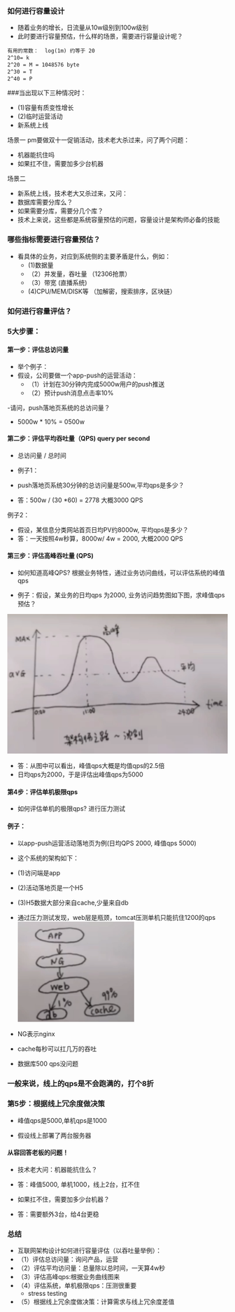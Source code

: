 ### 如何进行容量设计
- 随着业务的增长，日流量从10w级别到100w级别
- 此时要进行容量预估，什么样的场景，需要进行容量设计呢？

```
有用的常数：  log(1m) 约等于 20
2^10= k
2^20 = M = 1048576 byte
2^30 = T
2^40 = P
```


###当出现以下三种情况时：
- (1)容量有质变性增长
- (2)临时运营活动
- 新系统上线

场景一
pm要做双十一促销活动，技术老大杀过来，问了两个问题：
  - 机器能抗住吗
  - 如果扛不住，需要加多少台机器


场景二
- 新系统上线，技术老大又杀过来，又问：
- 数据库需要分库么？
- 如果需要分库，需要分几个库？
- 技术上来说，这些都是系统容量预估的问题，容量设计是架构师必备的技能


### 哪些指标需要进行容量预估？
- 看具体的业务，对应到系统侧的主要矛盾是什么，例如：
  - (1)数据量
  - （2）并发量，吞吐量  （12306抢票）
  - （3）带宽  (直播系统)
  - (4)CPU/MEM/DISK等  （加解密，搜索排序，区块链）


### 如何进行容量评估？

### 5大步骤：

#### 第一步：评估总访问量
- 举个例子：
- 假设，公司要做一个app-push的运营活动：
  - （1）计划在30分钟内完成5000w用户的push推送
  - （2）预计push消息点击率10%

-请问，push落地页系统的总访问量？
  - 5000w * 10% = 0500w


#### 第二步：评估平均吞吐量（QPS)  query per second
- 总访问量 / 总时间

- 例子1：
- push落地页系统30分钟的总访问量是500w,平均qps是多少？
- 答：500w / (30 *60) = 2778 大概3000 QPS

例子2：
- 假设，某信息分类网站首页日均PV约8000w, 平均qps是多少？
- 答：一天按照4w秒算，8000w/ 4w = 2000, 大概2000 QPS


#### 第三步：评估高峰吞吐量 (QPS)
- 如何知道高峰QPS? 根据业务特性，通过业务访问曲线，可以评估系统的峰值qps

- 例子：假设，某业务的日均qps 为2000, 业务访问趋势图如下图，求峰值qps预估？

![alt txt](https://raw.githubusercontent.com/corykingsf/hack-system-design-pixel/main/imgSnipaste_2021-06-25_15-36-55.png)


- 答：从图中可以看出，峰值qps大概是均值qps的2.5倍
- 日均qps为2000，于是评估出峰值qps为5000

#### 第4步：评估单机极限qps
- 如何评估单机的极限qps? 进行压力测试 

#### 例子：
- 以app-push运营活动落地页为例(日均QPS 2000, 峰值qps 5000)
- 这个系统的架构如下：
- (1)访问端是app
- (2)活动落地页是一个H5
- (3)H5数据大部分来自cache,少量来自db

- 通过压力测试发现，web层是瓶颈，tomcat压测单机只能抗住1200的qps
![alt txt](https://raw.githubusercontent.com/corykingsf/hack-system-design-pixel/main/imgSnipaste_2021-06-25_15-41-45.png)
- NG表示nginx
- cache每秒可以扛几万的吞吐
- 数据库500 qps没问题

### 一般来说，线上的qps是不会跑满的，打个8折

### 第5步：根据线上冗余度做决策

- 峰值qps是5000,单机qps是1000

- 假设线上部署了两台服务器


#### 从容回答老板的问题！
- 技术老大问：机器能抗住么？
- 答：峰值5000, 单机1000，线上2台，扛不住

- 如果扛不住，需要加多少台机器？
- 答：需要额外3台，给4台更稳


### 总结
- 互联网架构设计如何进行容量评估（以吞吐量举例）：
- （1）评估总访问量：询问产品，运营
- （2）评估平均访问量：总量除以总时间，一天算4w秒
- （3）评估高峰qps:根据业务曲线图来
- （4）评估系统，单机极限qps：压测很重要  
    -  stress testing
- （5）根据线上冗余度做决策：计算需求与线上冗余度差值









